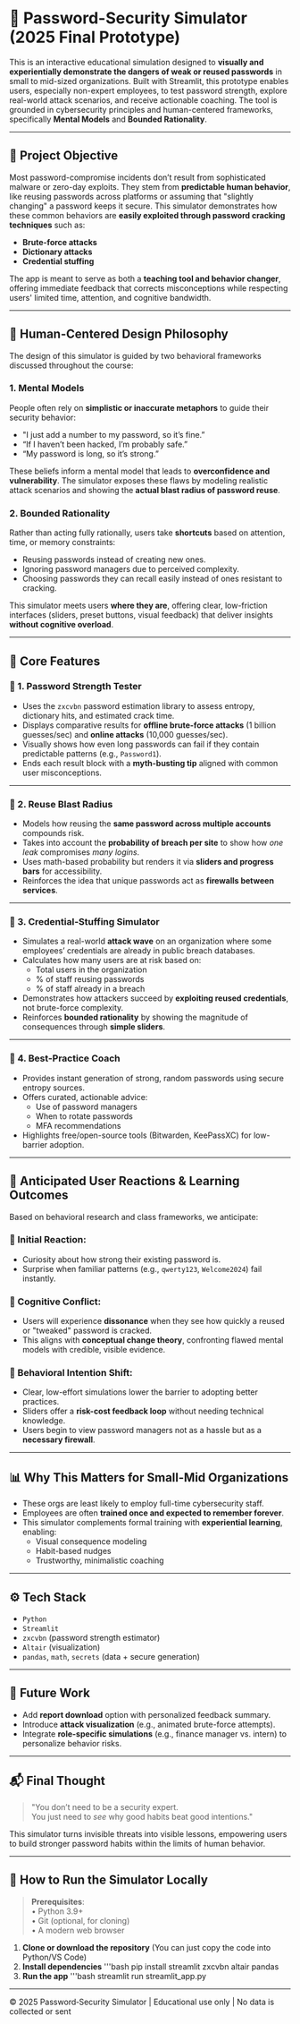 # 🔐 Password-Security Simulator (2025 Final Prototype)

This is an interactive educational simulation designed to **visually and experientially demonstrate the dangers of weak or reused passwords** in small to mid-sized organizations. Built with Streamlit, this prototype enables users, especially non-expert employees, to test password strength, explore real-world attack scenarios, and receive actionable coaching. The tool is grounded in cybersecurity principles and human-centered frameworks, specifically **Mental Models** and **Bounded Rationality**.

---

## 🎯 Project Objective

Most password-compromise incidents don’t result from sophisticated malware or zero-day exploits. They stem from **predictable human behavior**, like reusing passwords across platforms or assuming that "slightly changing" a password keeps it secure. This simulator demonstrates how these common behaviors are **easily exploited through password cracking techniques** such as:

- **Brute-force attacks**
- **Dictionary attacks**
- **Credential stuffing**

The app is meant to serve as both a **teaching tool and behavior changer**, offering immediate feedback that corrects misconceptions while respecting users' limited time, attention, and cognitive bandwidth.

---

## 🧠 Human-Centered Design Philosophy

The design of this simulator is guided by two behavioral frameworks discussed throughout the course:

### 1. Mental Models

People often rely on **simplistic or inaccurate metaphors** to guide their security behavior:
- "I just add a number to my password, so it’s fine.”
- “If I haven’t been hacked, I’m probably safe.”
- “My password is long, so it’s strong.”

These beliefs inform a mental model that leads to **overconfidence and vulnerability**. The simulator exposes these flaws by modeling realistic attack scenarios and showing the **actual blast radius of password reuse**.

### 2. Bounded Rationality

Rather than acting fully rationally, users take **shortcuts** based on attention, time, or memory constraints:
- Reusing passwords instead of creating new ones.
- Ignoring password managers due to perceived complexity.
- Choosing passwords they can recall easily instead of ones resistant to cracking.

This simulator meets users **where they are**, offering clear, low-friction interfaces (sliders, preset buttons, visual feedback) that deliver insights **without cognitive overload**.

---

## 🧪 Core Features

### 🔹 1. **Password Strength Tester**
- Uses the `zxcvbn` password estimation library to assess entropy, dictionary hits, and estimated crack time.
- Displays comparative results for **offline brute-force attacks** (1 billion guesses/sec) and **online attacks** (10,000 guesses/sec).
- Visually shows how even long passwords can fail if they contain predictable patterns (e.g., `Password1`).
- Ends each result block with a **myth-busting tip** aligned with common user misconceptions.

---

### 🔹 2. **Reuse Blast Radius**
- Models how reusing the **same password across multiple accounts** compounds risk.
- Takes into account the **probability of breach per site** to show how *one leak* compromises *many logins*.
- Uses math-based probability but renders it via **sliders and progress bars** for accessibility.
- Reinforces the idea that unique passwords act as **firewalls between services**.

---

### 🔹 3. **Credential-Stuffing Simulator**
- Simulates a real-world **attack wave** on an organization where some employees’ credentials are already in public breach databases.
- Calculates how many users are at risk based on:
  - Total users in the organization
  - % of staff reusing passwords
  - % of staff already in a breach
- Demonstrates how attackers succeed by **exploiting reused credentials**, not brute-force complexity.
- Reinforces **bounded rationality** by showing the magnitude of consequences through **simple sliders**.

---

### 🔹 4. **Best-Practice Coach**
- Provides instant generation of strong, random passwords using secure entropy sources.
- Offers curated, actionable advice:
  - Use of password managers
  - When to rotate passwords
  - MFA recommendations
- Highlights free/open-source tools (Bitwarden, KeePassXC) for low-barrier adoption.

---

## 🧪 Anticipated User Reactions & Learning Outcomes

Based on behavioral research and class frameworks, we anticipate:

### 🔸 Initial Reaction:
- Curiosity about how strong their existing password is.
- Surprise when familiar patterns (e.g., `qwerty123`, `Welcome2024`) fail instantly.

### 🔸 Cognitive Conflict:
- Users will experience **dissonance** when they see how quickly a reused or "tweaked" password is cracked.
- This aligns with **conceptual change theory**, confronting flawed mental models with credible, visible evidence.

### 🔸 Behavioral Intention Shift:
- Clear, low-effort simulations lower the barrier to adopting better practices.
- Sliders offer a **risk-cost feedback loop** without needing technical knowledge.
- Users begin to view password managers not as a hassle but as a **necessary firewall**.

---

## 📊 Why This Matters for Small-Mid Organizations

- These orgs are least likely to employ full-time cybersecurity staff.
- Employees are often **trained once and expected to remember forever**.
- This simulator complements formal training with **experiential learning**, enabling:
  - Visual consequence modeling
  - Habit-based nudges
  - Trustworthy, minimalistic coaching

---

## ⚙️ Tech Stack

- `Python`
- `Streamlit`
- `zxcvbn` (password strength estimator)
- `Altair` (visualization)
- `pandas`, `math`, `secrets` (data + secure generation)

---

## 🧩 Future Work

- Add **report download** option with personalized feedback summary.
- Introduce **attack visualization** (e.g., animated brute-force attempts).
- Integrate **role-specific simulations** (e.g., finance manager vs. intern) to personalize behavior risks.

---

## 📬 Final Thought

> "You don’t need to be a security expert.  
> You just need to *see* why good habits beat good intentions."

This simulator turns invisible threats into visible lessons, empowering users to build stronger password habits within the limits of human behavior.

---

## 🚀 How to Run the Simulator Locally

> **Prerequisites**:  
> • Python 3.9+  
> • Git (optional, for cloning)  
> • A modern web browser

1. **Clone or download the repository** (You can just copy the code into Python/VS Code)  
2. **Install dependencies**
   '''bash
   pip install streamlit zxcvbn altair pandas
3. **Run the app**
   '''bash
   streamlit run streamlit_app.py

---


© 2025 Password‑Security Simulator | Educational use only | No data is collected or sent
